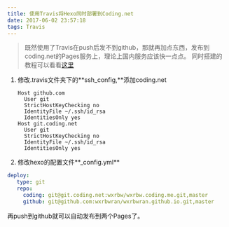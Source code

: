 ```yaml
---
title: 使用Travis将Hexo同时部署到Coding.net
date: 2017-06-02 23:57:18
tags: Travis
---
```

> 既然使用了Travis在push后发不到github，那就再加点东西，发布到coding.net的Pages服务上，理论上国内服务应该快一点点。
>   同时搭建的教程可以看看[这里](http://www.ithome.com/html/win10/311572.htm)

1. 修改.travis文件夹下的**ssh_config,**添加coding.net
    ```  
    Host github.com
      User git
      StrictHostKeyChecking no
      IdentityFile ~/.ssh/id_rsa
      IdentitiesOnly yes
    Host git.coding.net
      User git
      StrictHostKeyChecking no
      IdentityFile ~/.ssh/id_rsa
      IdentitiesOnly yes
    ```
2. 修改hexo的配置文件**_config.yml**
``` yml
deploy:
   type: git
   repo:
     coding: git@git.coding.net:wxrbw/wxrbw.coding.me.git,master
     github: git@github.com:wxrbwran/wxrbwran.github.io.git,master
```
再push到github就可以自动发布到两个Pages了。
